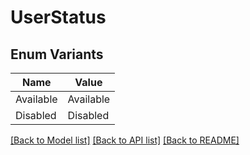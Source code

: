 # UserStatus

## Enum Variants

| Name | Value |
|---- | -----|
| Available | Available |
| Disabled | Disabled |


[[Back to Model list]](../README.md#documentation-for-models) [[Back to API list]](../README.md#documentation-for-api-endpoints) [[Back to README]](../README.md)


